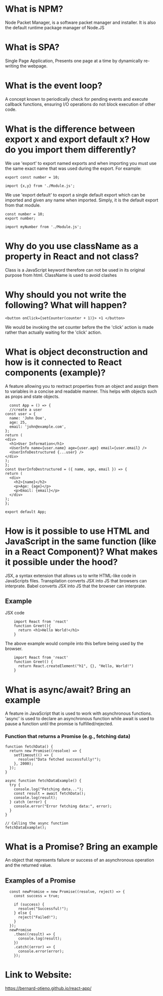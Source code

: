 # What is NPM? 
Node Packet Manager, is a software packet manager and installer. It is also the default runtime package manager of Node.JS

# What is SPA? 
Single Page Application, Presents one page at a time by dynamically re-writing the webpage.

# What is the event loop?
A concept known to periodically check for pending events and execute callback functions, ensuring I/O operations do not block execution of other code.  

# What is the difference between export x and export default x? How do you import them differently?
We use 'export' to export named exports and when importing you must use the same exact name that was used during the export. For example: 

    export const number = 10;
    
    import {x,y} from './Module.js'; 

We use 'export default' to export a single default export which can be imported and given any name when imported. Simply, it is the default export from that module.

    const number = 10;
    export number;
    
    import myNumber from './Module.js';

# Why do you use className as a property in React and not class?
Class is a JavaScript keyword therefore can not be used in its original purpose from html. ClassName is used to avoid clashes

# Why should you not write the following? What will happen?
    <button onClick={setCounter(counter + 1)}> +1 </button>
We would be invoking the set counter before the the 'click' action is made rather than actually waiting for the 'click' action.

# What is object deconstruction and how is it connected to React components (example)?
A feature allowing you to rextract properties from an object and assign them to variables in a concise and readable manner. This helps with objects such as props and state objects.

      const App = () => {
      //create a user
    const user = {
      name: 'John Doe',
      age: 25,
      email: 'john@example.com',
    };
    return (
    <div>
      <h1>User Information</h1>
      <UserInfo name={user.name} age={user.age} email={user.email} />
      <UserInfoDestructured {...user} />
    </div>
    );
    };
    const UserInfoDestructured = ({ name, age, email }) => {
    return (
      <div>
        <h2>{name}</h2>
        <p>Age: {age}</p>
        <p>Email: {email}</p>
      </div>
    );
    };

    export default App;

      



# How is it possible to use HTML and JavaScript in the same function (like in a React Component)? What makes it possible under the hood?
JSX, a syntax extension that allows us to write HTML-like code in JavaScripts files. Transpilation converts JSX into JS that browsers can interprate. Babel converts JSX into JS that the browser can interprate.
## Example
JSX code

        import React from 'react'
        function Greet(){
          return <h1>Hello World!</h1>
        }

The above example would compile into this before being used by the browser.

        import React from 'react'
        function Greet() {
          return React.createElement("h1", {}, "Hello, World!")
        }    

# What is async/await? Bring an example
A feature in JavaScript that is used to work with asynchronous functions. 'async' is used to declare an asynchronous function while await is used to pause a function until the promise is fulfilled/rejected.

### Function that returns a Promise (e.g., fetching data)
    function fetchData() {
      return new Promise((resolve) => {
        setTimeout(() => {
          resolve("Data fetched successfully!");
        }, 2000);
      });
    }
    
    async function fetchDataExample() {
      try {
        console.log("Fetching data...");
        const result = await fetchData();
        console.log(result);
      } catch (error) {
        console.error("Error fetching data:", error);
      }
    }
    
    // Calling the async function
    fetchDataExample();



# What is a Promise? Bring an example
An object that represents failure or success of an asynchronous operation and the returned value.
## Examples of a Promise

      const newPromise = new Promise((resolve, reject) => {
        const success = true;
      
        if (success) {
          resolve("Successful!");
        } else {
          reject("Failed!");
        }
      });
      newPromise
        .then((result) => {
          console.log(result);
        })
        .catch((error) => {
          console.error(error);
        });

# Link to Website: 
https://bernard-otieno.github.io/react-app/
